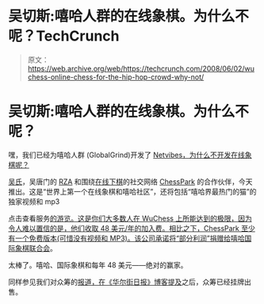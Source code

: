 # 吴切斯:嘻哈人群的在线象棋。为什么不呢？TechCrunch

> 原文：<https://web.archive.org/web/https://techcrunch.com/2008/06/02/wuchess-online-chess-for-the-hip-hop-crowd-why-not/>

# 吴切斯:嘻哈人群的在线象棋。为什么不呢？

嘿，我们已经为嘻哈人群 (GlobalGrind)开发了 [Netvibes，为什么不开发在线象棋呢？](https://web.archive.org/web/20230218162453/https://techcrunch.com/2007/09/26/global-grind-ajax-finally-for-the-hip-hop-demographic/)

[吴氏](https://web.archive.org/web/20230218162453/http://www.wuchess.com/)，吴唐门的 [RZA](https://web.archive.org/web/20230218162453/http://en.wikipedia.org/wiki/RZA) 和围绕[在线下棋](https://web.archive.org/web/20230218162453/http://www.crunchbase.com/company/chesspark)的社交网络 [ChessPark](https://web.archive.org/web/20230218162453/http://www.chesspark.com/) 的合作伙伴，今天推出。这是“世界上第一个在线象棋和嘻哈社区”，还将包括“嘻哈界最热门的猫”的独家视频和 mp3

点击查看服务[的游览。这是你们大多数人在 WuChess 上所能达到的极限，因为令人难以置信的是，他们收取 48 美元/年的加入费。相比之下，ChessPark 至少有一个免费版本(可惜没有视频和 MP3)。该公司承诺将“部分利润”捐赠给](https://web.archive.org/web/20230218162453/http://www.crunchbase.com/company/chesspark)[嘻哈国际象棋联合会](https://web.archive.org/web/20230218162453/http://www.hiphopchessfederation.org/)。

太棒了。嘻哈、国际象棋和每年 48 美元——绝对的赢家。

同样参见我们对众筹的[报道，在《华尔街日报》博客](https://web.archive.org/web/20230218162453/http://www.crunchbase.com/company/crowdchess)[提及](https://web.archive.org/web/20230218162453/http://blogs.wsj.com/biztech/2008/05/12/can-crowds-wisdom-beat-chess-master/)之后，众筹已经挂牌出售。